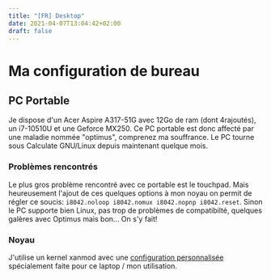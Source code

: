```yaml
---
title: "[FR] Desktop"
date: 2021-04-07T13:04:42+02:00
draft: false
---
```


# Ma configuration de bureau

## PC Portable

Je dispose d'un Acer Aspire A317-51G avec 12Go de ram (dont 4rajoutés), un i7-10510U et une Geforce MX250. Ce PC portable est donc affecté par une maladie nommée "optimus", comprenez ma souffrance. Le PC tourne sous Calculate GNU/Linux depuis maintenant quelque mois.

### Problèmes rencontrés

Le plus gros problème rencontré avec ce portable est le touchpad. Mais heureusement l'ajout de ces quelques options à mon noyau on permit de régler ce soucis: `i8042.noloop i8042.nomux i8042.nopnp i8042.reset`. Sinon le PC supporte bien Linux, pas trop de problèmes de compatibilté, quelques galères avec Optimus mais bon... On s'y fait!

### Noyau

J'utilise un kernel xanmod avec une [configuration personnalisée](https://github.com/Woomymy/dotfiles-laptop/blob/main/usr/src/linux/.config) spécialement faite pour ce laptop / mon utilisation.
